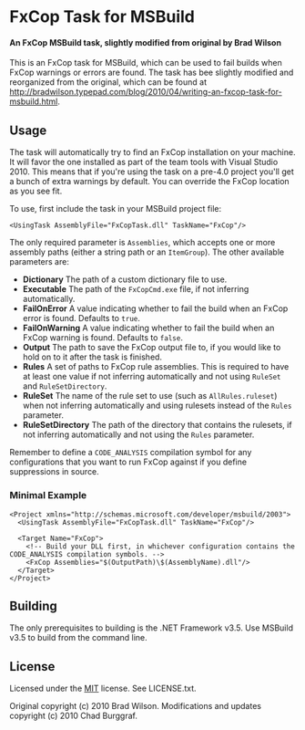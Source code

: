 # FxCop Task for MSBuild
#### An FxCop MSBuild task, slightly modified from original by Brad Wilson

This is an FxCop task for MSBuild, which can be used to fail builds when FxCop warnings or errors are found. The task has bee slightly modified and reorganized from the original, which can be found at <http://bradwilson.typepad.com/blog/2010/04/writing-an-fxcop-task-for-msbuild.html>.

## Usage

The task will automatically try to find an FxCop installation on your machine. It will favor the one installed as part of the team tools with Visual Studio 2010. This means that if you're using the task on a pre-4.0 project you'll get a bunch of extra warnings by default. You can override the FxCop location as you see fit.

To use, first include the task in your MSBuild project file:

    <UsingTask AssemblyFile="FxCopTask.dll" TaskName="FxCop"/>

The only required parameter is `Assemblies`, which accepts one or more assembly paths (either a string path or an `ItemGroup`). The other available parameters are:

  - **Dictionary** The path of a custom dictionary file to use.
  - **Executable** The path of the `FxCopCmd.exe` file, if not inferring automatically.
  - **FailOnError** A value indicating whether to fail the build when an FxCop error is found. Defaults to `true`.
  - **FailOnWarning** A value indicating whether to fail the build when an FxCop warning is found. Defaults to `false`.
  - **Output** The path to save the FxCop output file to, if you would like to hold on to it after the task is finished.
  - **Rules** A set of paths to FxCop rule assemblies. This is required to have at least one value if not inferring automatically and not using `RuleSet` and `RuleSetDirectory`.
  - **RuleSet** The name of the rule set to use (such as `AllRules.ruleset`) when not inferring automatically and using rulesets instead of the `Rules` parameter.
  - **RuleSetDirectory** The path of the directory that contains the rulesets, if not inferring automatically and not using the `Rules` parameter.

Remember to define a `CODE_ANALYSIS` compilation symbol for any configurations that you want to run FxCop against if you define suppressions in source.

### Minimal Example

    <Project xmlns="http://schemas.microsoft.com/developer/msbuild/2003">
      <UsingTask AssemblyFile="FxCopTask.dll" TaskName="FxCop"/>
      
      <Target Name="FxCop">
        <!-- Build your DLL first, in whichever configuration contains the CODE_ANALYSIS compilation symbols. -->
        <FxCop Assemblies="$(OutputPath)\$(AssemblyName).dll"/>
      </Target>
    </Project>
    
## Building

The only prerequisites to building is the .NET Framework v3.5. Use MSBuild v3.5 to build from the command line.

## License

Licensed under the [MIT](http://www.opensource.org/licenses/mit-license.html) license. See LICENSE.txt.

Original copyright (c) 2010 Brad Wilson. Modifications and updates copyright (c) 2010 Chad Burggraf.